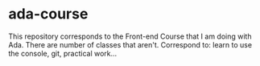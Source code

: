 # ada-course
This repository corresponds to the Front-end Course that I am doing with Ada.
There are number of classes that aren't. Correspond to: learn to use the console, git, practical work...
